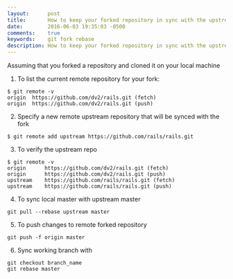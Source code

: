 ```yaml
---
layout:      post
title:       How to keep your forked repository in sync with the upstream repository
date:        2016-06-03 19:35:03 -0500
comments:    true
keywords:    git fork rebase
description: How to keep your forked repository in sync with the upstream repository
---
```


Assuming that you forked a repository and cloned it on your local machine

1. To list the current remote repository for your fork:

```
$ git remote -v
origin	https://github.com/dv2/rails.git (fetch)
origin	https://github.com/dv2/rails.git (push)
```

2. Specify a new remote upstream repository that will be synced with the fork

```
$ git remote add upstream https://github.com/rails/rails.git
```

3. To verify the upstream repo

```
$ git remote -v
origin		https://github.com/dv2/rails.git (fetch)
origin		https://github.com/dv2/rails.git (push)
upstream	https://github.com/rails/rails.git (fetch)
upstream	https://github.com/rails/rails.git (push)
```

4. To sync local master with upstream master

```
git pull --rebase upstream master
```

5. To push changes to remote forked repository

```
git push -f origin master
```

6. Sync working branch with

```
git checkout branch_name
git rebase master
```
